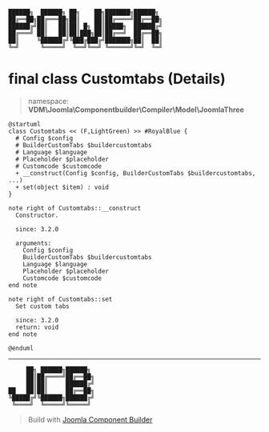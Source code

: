 ```
██████╗  ██████╗ ██╗    ██╗███████╗██████╗
██╔══██╗██╔═══██╗██║    ██║██╔════╝██╔══██╗
██████╔╝██║   ██║██║ █╗ ██║█████╗  ██████╔╝
██╔═══╝ ██║   ██║██║███╗██║██╔══╝  ██╔══██╗
██║     ╚██████╔╝╚███╔███╔╝███████╗██║  ██║
╚═╝      ╚═════╝  ╚══╝╚══╝ ╚══════╝╚═╝  ╚═╝
```
# final class Customtabs (Details)
> namespace: **VDM\Joomla\Componentbuilder\Compiler\Model\JoomlaThree**
```uml
@startuml
class Customtabs << (F,LightGreen) >> #RoyalBlue {
  # Config $config
  # BuilderCustomTabs $buildercustomtabs
  # Language $language
  # Placeholder $placeholder
  # Customcode $customcode
  + __construct(Config $config, BuilderCustomTabs $buildercustomtabs, ...)
  + set(object $item) : void
}

note right of Customtabs::__construct
  Constructor.

  since: 3.2.0
  
  arguments:
    Config $config
    BuilderCustomTabs $buildercustomtabs
    Language $language
    Placeholder $placeholder
    Customcode $customcode
end note

note right of Customtabs::set
  Set custom tabs

  since: 3.2.0
  return: void
end note
 
@enduml
```

---
```
     ██╗ ██████╗██████╗
     ██║██╔════╝██╔══██╗
     ██║██║     ██████╔╝
██   ██║██║     ██╔══██╗
╚█████╔╝╚██████╗██████╔╝
 ╚════╝  ╚═════╝╚═════╝
```
> Build with [Joomla Component Builder](https://git.vdm.dev/joomla/Component-Builder)


